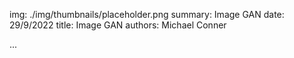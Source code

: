 img: ./img/thumbnails/placeholder.png
summary: Image GAN
date: 29/9/2022
title: Image GAN
authors: Michael Conner

...